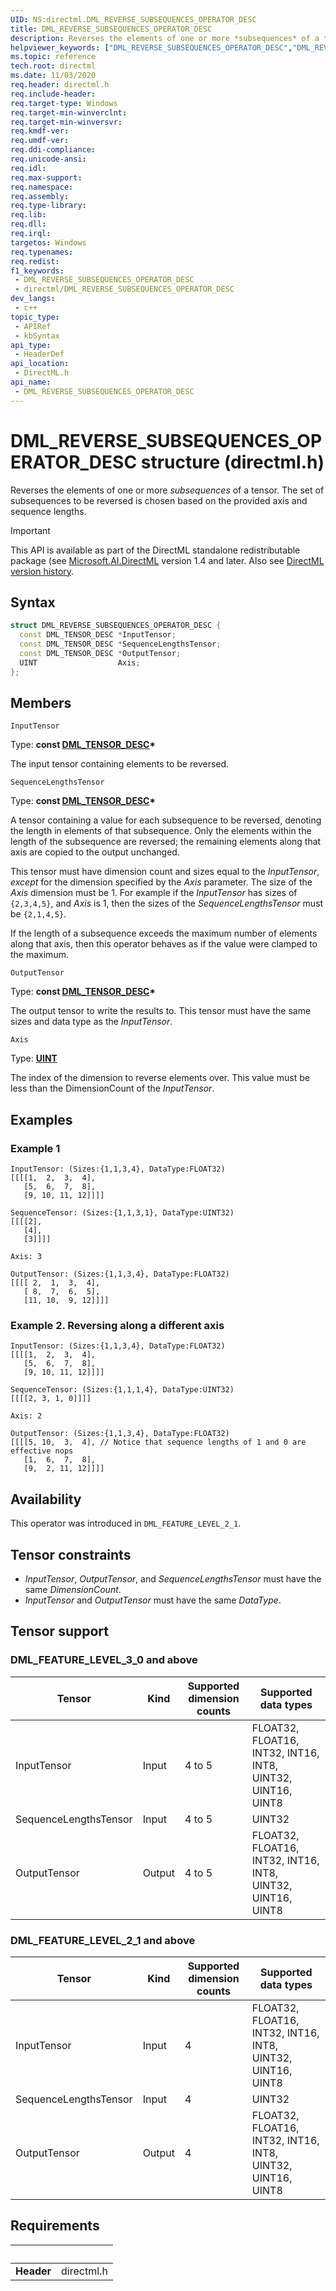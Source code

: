```yaml
---
UID: NS:directml.DML_REVERSE_SUBSEQUENCES_OPERATOR_DESC
title: DML_REVERSE_SUBSEQUENCES_OPERATOR_DESC
description: Reverses the elements of one or more *subsequences* of a tensor. The set of subsequences to be reversed is chosen based on the provided axis and sequence lengths.
helpviewer_keywords: ["DML_REVERSE_SUBSEQUENCES_OPERATOR_DESC","DML_REVERSE_SUBSEQUENCES_OPERATOR_DESC structure","direct3d12.dml_reverse_subsequences_operator_desc","directml/DML_REVERSE_SUBSEQUENCES_OPERATOR_DESC"]
ms.topic: reference
tech.root: directml
ms.date: 11/03/2020
req.header: directml.h
req.include-header: 
req.target-type: Windows
req.target-min-winverclnt: 
req.target-min-winversvr: 
req.kmdf-ver: 
req.umdf-ver: 
req.ddi-compliance: 
req.unicode-ansi: 
req.idl: 
req.max-support: 
req.namespace: 
req.assembly: 
req.type-library: 
req.lib: 
req.dll: 
req.irql: 
targetos: Windows
req.typenames: 
req.redist: 
f1_keywords:
 - DML_REVERSE_SUBSEQUENCES_OPERATOR_DESC
 - directml/DML_REVERSE_SUBSEQUENCES_OPERATOR_DESC
dev_langs:
 - c++
topic_type:
 - APIRef
 - kbSyntax
api_type:
 - HeaderDef
api_location:
 - DirectML.h
api_name:
 - DML_REVERSE_SUBSEQUENCES_OPERATOR_DESC
---
```


# DML_REVERSE_SUBSEQUENCES_OPERATOR_DESC structure (directml.h)
Reverses the elements of one or more *subsequences* of a tensor. The set of subsequences to be reversed is chosen based on the provided axis and sequence lengths.

> [!IMPORTANT]
> This API is available as part of the DirectML standalone redistributable package (see [Microsoft.AI.DirectML](https://www.nuget.org/packages/Microsoft.AI.DirectML/) version 1.4 and later. Also see [DirectML version history](../dml-version-history.md).

## Syntax
```cpp
struct DML_REVERSE_SUBSEQUENCES_OPERATOR_DESC {
  const DML_TENSOR_DESC *InputTensor;
  const DML_TENSOR_DESC *SequenceLengthsTensor;
  const DML_TENSOR_DESC *OutputTensor;
  UINT                  Axis;
};
```



## Members

`InputTensor`

Type: **const [DML_TENSOR_DESC](/windows/win32/api/directml/ns-directml-dml_tensor_desc)\***

The input tensor containing elements to be reversed.


`SequenceLengthsTensor`

Type: **const [DML_TENSOR_DESC](/windows/win32/api/directml/ns-directml-dml_tensor_desc)\***

A tensor containing a value for each subsequence to be reversed, denoting the length in elements of that subsequence. Only the elements within the length of the subsequence are reversed; the remaining elements along that axis are copied to the output unchanged.

This tensor must have dimension count and sizes equal to the *InputTensor*, *except* for the dimension specified by the *Axis* parameter. The size of the *Axis* dimension must be 1. For example if the *InputTensor* has sizes of `{2,3,4,5}`, and *Axis* is 1, then the sizes of the *SequenceLengthsTensor* must be `{2,1,4,5}`.

If the length of a subsequence exceeds the maximum number of elements along that axis, then this operator behaves as if the value were clamped to the maximum.


`OutputTensor`

Type: **const [DML_TENSOR_DESC](/windows/win32/api/directml/ns-directml-dml_tensor_desc)\***

The output tensor to write the results to. This tensor must have the same sizes and data type as the *InputTensor*.


`Axis`

Type: [**UINT**](/windows/desktop/winprog/windows-data-types)

The index of the dimension to reverse elements over. This value must be less than the DimensionCount of the *InputTensor*.

## Examples

### Example 1

```
InputTensor: (Sizes:{1,1,3,4}, DataType:FLOAT32)
[[[[1,  2,  3,  4],
   [5,  6,  7,  8],
   [9, 10, 11, 12]]]]
   
SequenceTensor: (Sizes:{1,1,3,1}, DataType:UINT32)
[[[[2],
   [4],
   [3]]]]

Axis: 3

OutputTensor: (Sizes:{1,1,3,4}, DataType:FLOAT32)
[[[[ 2,  1,  3,  4],
   [ 8,  7,  6,  5],
   [11, 10,  9, 12]]]]
```

### Example 2. Reversing along a different axis

```
InputTensor: (Sizes:{1,1,3,4}, DataType:FLOAT32)
[[[[1,  2,  3,  4],
   [5,  6,  7,  8],
   [9, 10, 11, 12]]]]
   
SequenceTensor: (Sizes:{1,1,1,4}, DataType:UINT32)
[[[[2, 3, 1, 0]]]]

Axis: 2

OutputTensor: (Sizes:{1,1,3,4}, DataType:FLOAT32)
[[[[5, 10,  3,  4], // Notice that sequence lengths of 1 and 0 are effective nops
   [1,  6,  7,  8],
   [9,  2, 11, 12]]]]
```

## Availability
This operator was introduced in `DML_FEATURE_LEVEL_2_1`.

## Tensor constraints
* *InputTensor*, *OutputTensor*, and *SequenceLengthsTensor* must have the same *DimensionCount*.
* *InputTensor* and *OutputTensor* must have the same *DataType*.

## Tensor support
### DML_FEATURE_LEVEL_3_0 and above
| Tensor | Kind | Supported dimension counts | Supported data types |
| ------ | ---- | -------------------------- | -------------------- |
| InputTensor | Input | 4 to 5 | FLOAT32, FLOAT16, INT32, INT16, INT8, UINT32, UINT16, UINT8 |
| SequenceLengthsTensor | Input | 4 to 5 | UINT32 |
| OutputTensor | Output | 4 to 5 | FLOAT32, FLOAT16, INT32, INT16, INT8, UINT32, UINT16, UINT8 |

### DML_FEATURE_LEVEL_2_1 and above
| Tensor | Kind | Supported dimension counts | Supported data types |
| ------ | ---- | -------------------------- | -------------------- |
| InputTensor | Input | 4 | FLOAT32, FLOAT16, INT32, INT16, INT8, UINT32, UINT16, UINT8 |
| SequenceLengthsTensor | Input | 4 | UINT32 |
| OutputTensor | Output | 4 | FLOAT32, FLOAT16, INT32, INT16, INT8, UINT32, UINT16, UINT8 |



## Requirements
| &nbsp; | &nbsp; |
| ---- |:---- |
| **Header** | directml.h |